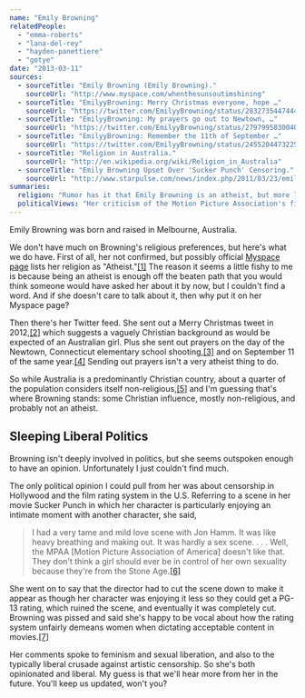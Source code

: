 ```yaml
---
name: "Emily Browning"
relatedPeople:
  - "emma-roberts"
  - "lana-del-rey"
  - "hayden-panettiere"
  - "gotye"
date: "2013-03-11"
sources:
  - sourceTitle: "Emily Browning (Emily Browning)."
    sourceUrl: "http://www.myspace.com/whenthesunsoutimshining"
  - sourceTitle: "EmilyyBrowning: Merry Christmas everyone, hope …"
    sourceUrl: "https://twitter.com/EmilyyBrowning/status/283273544744439811"
  - sourceTitle: "EmilyyBrowning: My prayers go out to Newtown, …"
    sourceUrl: "https://twitter.com/EmilyyBrowning/status/279799583004057600"
  - sourceTitle: "EmilyyBrowning: Remember the 11th of September …"
    sourceUrl: "https://twitter.com/EmilyyBrowning/status/245520447322599424"
  - sourceTitle: "Religion in Australia."
    sourceUrl: "http://en.wikipedia.org/wiki/Religion_in_Australia"
  - sourceTitle: "Emily Browning Upset Over 'Sucker Punch' Censoring."
    sourceUrl: "http://www.starpulse.com/news/index.php/2011/03/23/emily_browning_upset_over_sucker_punch"
summaries:
  religion: "Rumor has it that Emily Browning is an atheist, but more likely she's non-religious with a vaguely Christian background."
  politicalViews: "Her criticism of the Motion Picture Association's film rating system makes her sound like a liberal feminist."
---
```


Emily Browning was born and raised in Melbourne, Australia.

We don't have much on Browning's religious preferences, but here's what we do have. First of all, her not confirmed, but possibly official [Myspace page](http://www.myspace.com/whenthesunsoutimshining) lists her religion as "Atheist."<a class="source-citation" href="#http%3A%2F%2Fwww.myspace.com%2Fwhenthesunsoutimshining" title="Emily Browning (Emily Browning).">[1]</a> The reason it seems a little fishy to me is because being an atheist is enough off the beaten path that you would think someone would have asked her about it by now, but I couldn't find a word. And if she doesn't care to talk about it, then why put it on her Myspace page?

Then there's her Twitter feed. She sent out a Merry Christmas tweet in 2012,<a class="source-citation" href="#https%3A%2F%2Ftwitter.com%2FEmilyyBrowning%2Fstatus%2F283273544744439811" title="EmilyyBrowning: Merry Christmas everyone, hope …">[2]</a> which suggests a vaguely Christian background as would be expected of an Australian girl. Plus she sent out prayers on the day of the Newtown, Connecticut elementary school shooting,<a class="source-citation" href="#https%3A%2F%2Ftwitter.com%2FEmilyyBrowning%2Fstatus%2F279799583004057600" title="EmilyyBrowning: My prayers go out to Newtown, …">[3]</a> and on September 11 of the same year.<a class="source-citation" href="#https%3A%2F%2Ftwitter.com%2FEmilyyBrowning%2Fstatus%2F245520447322599424" title="EmilyyBrowning: Remember the 11th of September …">[4]</a> Sending out prayers isn't a very atheist thing to do.

So while Australia is a predominantly Christian country, about a quarter of the population considers itself non-religious,<a class="source-citation" href="#http%3A%2F%2Fen.wikipedia.org%2Fwiki%2FReligion_in_Australia" title="Religion in Australia.">[5]</a> and I'm guessing that's where Browning stands: some Christian influence, mostly non-religious, and probably not an atheist.


## Sleeping Liberal Politics

Browning isn't deeply involved in politics, but she seems outspoken enough to have an opinion. Unfortunately I just couldn't find much.

The only political opinion I could pull from her was about censorship in Hollywood and the film rating system in the U.S. Referring to a scene in her movie Sucker Punch in which her character is particularly enjoying an intimate moment with another character, she said,

>I had a very tame and mild love scene with Jon Hamm. It was like heavy breathing and making out. It was hardly a sex scene. . . . Well, the MPAA [Motion Picture Association of America] doesn't like that. They don't think a girl should ever be in control of her own sexuality because they're from the Stone Age.<a class="source-citation" href="#http%3A%2F%2Fwww.starpulse.com%2Fnews%2Findex.php%2F2011%2F03%2F23%2Femily_browning_upset_over_sucker_punch" title="Emily Browning Upset Over &apos;Sucker Punch&apos; Censoring.">[6]</a>

She went on to say that the director had to cut the scene down to make it appear as though her character was enjoying it less so they could get a PG-13 rating, which ruined the scene, and eventually it was completely cut. Browning was pissed and said she's happy to be vocal about how the rating system unfairly demeans women when dictating acceptable content in movies.<a class="source-citation" href="#http%3A%2F%2Fwww.starpulse.com%2Fnews%2Findex.php%2F2011%2F03%2F23%2Femily_browning_upset_over_sucker_punch" title="Emily Browning Upset Over &apos;Sucker Punch&apos; Censoring.">[7]</a>

Her comments spoke to feminism and sexual liberation, and also to the typically liberal crusade against artistic censorship. So she's both opinionated and liberal. My guess is that we'll hear more from her in the future. You'll keep us updated, won't you?